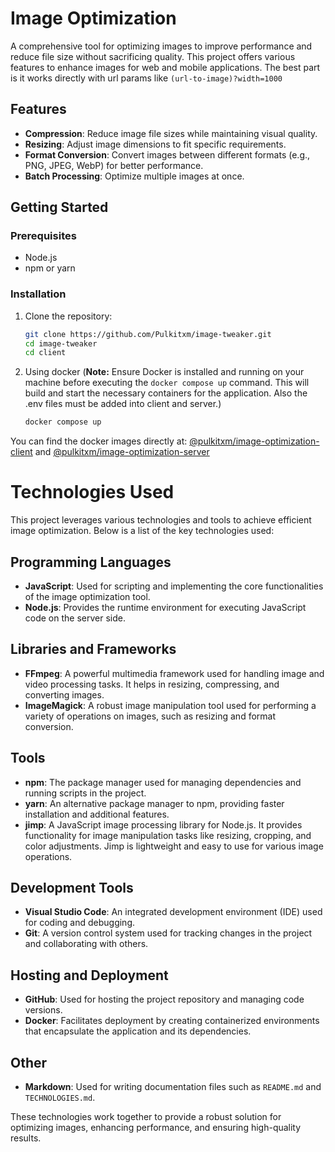 # Image Optimization

A comprehensive tool for optimizing images to improve performance and reduce file size without sacrificing quality. This project offers various features to enhance images for web and mobile applications. The best part is it works directly with url params like `(url-to-image)?width=1000`

## Features

- **Compression**: Reduce image file sizes while maintaining visual quality.
- **Resizing**: Adjust image dimensions to fit specific requirements.
- **Format Conversion**: Convert images between different formats (e.g., PNG, JPEG, WebP) for better performance.
- **Batch Processing**: Optimize multiple images at once.

## Getting Started

### Prerequisites

- Node.js
- npm or yarn

### Installation

1. Clone the repository:
   ```bash
   git clone https://github.com/Pulkitxm/image-tweaker.git
   cd image-tweaker
   cd client
    ```
2. Using docker (**Note:** Ensure Docker is installed and running on your machine before executing the `docker compose up` command. This will build and start the necessary containers for the application. Also the .env files must be added into client and server.)

    ```bash
    docker compose up
    ```

You can find the docker images directly at: [@pulkitxm/image-optimization-client](https://hub.docker.com/r/pulkitxm/image-optimization-client) and [@pulkitxm/image-optimization-server](https://hub.docker.com/r/pulkitxm/image-optimization-server)

# Technologies Used

This project leverages various technologies and tools to achieve efficient image optimization. Below is a list of the key technologies used:

## Programming Languages

- **JavaScript**: Used for scripting and implementing the core functionalities of the image optimization tool.
- **Node.js**: Provides the runtime environment for executing JavaScript code on the server side.

## Libraries and Frameworks

- **FFmpeg**: A powerful multimedia framework used for handling image and video processing tasks. It helps in resizing, compressing, and converting images.
- **ImageMagick**: A robust image manipulation tool used for performing a variety of operations on images, such as resizing and format conversion.

## Tools

- **npm**: The package manager used for managing dependencies and running scripts in the project.
- **yarn**: An alternative package manager to npm, providing faster installation and additional features.
- **jimp**:  A JavaScript image processing library for Node.js. It provides functionality for image manipulation tasks like resizing, cropping, and color adjustments. Jimp is lightweight and easy to use for various image operations.

## Development Tools

- **Visual Studio Code**: An integrated development environment (IDE) used for coding and debugging.
- **Git**: A version control system used for tracking changes in the project and collaborating with others.

## Hosting and Deployment

- **GitHub**: Used for hosting the project repository and managing code versions.
- **Docker**: Facilitates deployment by creating containerized environments that encapsulate the application and its dependencies.

## Other

- **Markdown**: Used for writing documentation files such as `README.md` and `TECHNOLOGIES.md`.

These technologies work together to provide a robust solution for optimizing images, enhancing performance, and ensuring high-quality results.
